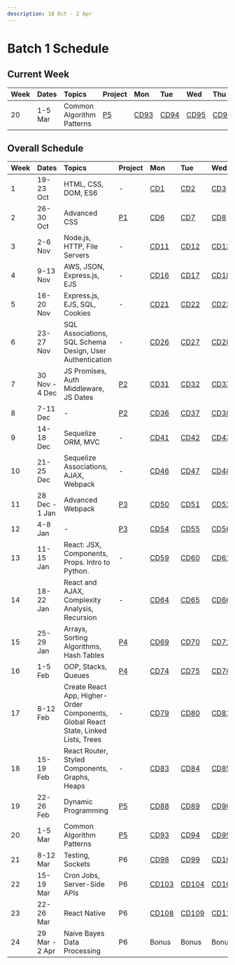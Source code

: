```yaml
---
description: 18 Oct - 2 Apr
---
```


# Batch 1 Schedule

## Current Week

| Week | Dates | Topics | Project | Mon | Tue | Wed | Thu | Fri |
| :--- | :--- | :--- | :--- | :--- | :--- | :--- | :--- | :--- |
| 20 | 1-5 Mar | Common Algorithm Patterns | [P5](../projects/project-5-group-react-app.md) | [CD93](course-days/course-days-85-112.md#cd93) | [CD94](course-days/course-days-85-112.md#cd94) | [CD95](course-days/course-days-85-112.md#cd95) | [CD96](course-days/course-days-85-112.md#cd96) | [CD97](course-days/course-days-85-112.md#cd97) |

## Overall Schedule

| Week | Dates | Topics | Project | Mon | Tue | Wed | Thu | Fri |
| :--- | :--- | :--- | :--- | :--- | :--- | :--- | :--- | :--- |
| 1 | 19-23 Oct | HTML, CSS, DOM, ES6 | - | [CD1](course-days/course-days-1-28.md#cd1) | [CD2](course-days/course-days-1-28.md#cd2) | [CD3](course-days/course-days-1-28.md#cd3) | [CD4](course-days/course-days-1-28.md#cd4) | [CD5](course-days/course-days-1-28.md#cd5) |
| 2 | 26-30 Oct | Advanced CSS | [P1](../projects/project-1-video-poker.md) | [CD6](course-days/course-days-1-28.md#cd6) | [CD7](course-days/course-days-1-28.md#cd7) | [CD8](course-days/course-days-1-28.md#cd8) | [CD9](course-days/course-days-1-28.md#cd9) | [CD10](course-days/course-days-1-28.md#cd10) |
| 3 | 2-6 Nov | Node.js, HTTP, File Servers | - | [CD11](course-days/course-days-1-28.md#cd11) | [CD12](course-days/course-days-1-28.md#cd12) | [CD13](course-days/course-days-1-28.md#cd13) | [CD14](course-days/course-days-1-28.md#cd14) | [CD15](course-days/course-days-1-28.md#cd15) |
| 4 | 9-13 Nov | AWS, JSON, Express.js, EJS | - | [CD16](course-days/course-days-1-28.md#cd16) | [CD17](course-days/course-days-1-28.md#cd17) | [CD18](course-days/course-days-1-28.md#cd18) | [CD19](course-days/course-days-1-28.md#cd19) | [CD20](course-days/course-days-1-28.md#cd20) |
| 5 | 16-20 Nov | Express.js, EJS, SQL, Cookies | - | [CD21](course-days/course-days-1-28.md#cd21) | [CD22](course-days/course-days-1-28.md#cd22) | [CD23](course-days/course-days-1-28.md#cd23) | [CD24](course-days/course-days-1-28.md#cd24) | [CD25](course-days/course-days-1-28.md#cd25) |
| 6 | 23-27 Nov | SQL Associations, SQL Schema Design, User Authentication | - | [CD26](course-days/course-days-1-28.md#cd26) | [CD27](course-days/course-days-1-28.md#cd27) | [CD28](course-days/course-days-1-28.md#cd28) | [CD29](course-days/course-days-29-56.md#cd29) | [CD30](course-days/course-days-29-56.md#cd30) |
| 7 | 30 Nov - 4 Dec | JS Promises, Auth Middleware, JS Dates | [P2](../projects/project-2-server-side-app.md) | [CD31](course-days/course-days-29-56.md#cd31) | [CD32](course-days/course-days-29-56.md#cd32) | [CD33](course-days/course-days-29-56.md#cd33) | [CD34](course-days/course-days-29-56.md#cd34) | [CD35](course-days/course-days-29-56.md#cd35) |
| 8 | 7-11 Dec | - | [P2](../projects/project-2-server-side-app.md) | [CD36](course-days/course-days-29-56.md#cd36) | [CD37](course-days/course-days-29-56.md#cd37) | [CD38](course-days/course-days-29-56.md#cd38) | [CD39](course-days/course-days-29-56.md#cd39) | [CD40](course-days/course-days-29-56.md#cd40) |
| 9 | 14-18 Dec | Sequelize ORM, MVC | - | [CD41](course-days/course-days-29-56.md#cd41) | [CD42](course-days/course-days-29-56.md#cd42) | [CD43](course-days/course-days-29-56.md#cd43) | [CD44](course-days/course-days-29-56.md#cd44) | [CD45](course-days/course-days-29-56.md#cd45) |
| 10 | 21-25 Dec | Sequelize Associations, AJAX, Webpack | - | [CD46](course-days/course-days-29-56.md#cd46) | [CD47](course-days/course-days-29-56.md#cd47) | [CD48](course-days/course-days-29-56.md#cd48) | [CD49](course-days/course-days-29-56.md#cd49) | **PH** |
| 11 | 28 Dec - 1 Jan | Advanced Webpack | [P3](../projects/project-3-full-stack-game.md) | [CD50](course-days/course-days-29-56.md#cd50) | [CD51](course-days/course-days-29-56.md#cd51) | [CD52](course-days/course-days-29-56.md#cd52) | [CD53](course-days/course-days-29-56.md#cd53) | **PH** |
| 12 | 4-8 Jan | - | [P3](../projects/project-3-full-stack-game.md) | [CD54](course-days/course-days-29-56.md#cd54) | [CD55](course-days/course-days-29-56.md#cd55) | [CD56](course-days/course-days-29-56.md#cd56) | [CD57](course-days/course-days-57-84.md#cd57) | [CD58](course-days/course-days-57-84.md#cd58) |
| 13 | 11-15 Jan | React: JSX, Components, Props. Intro to Python. | - | [CD59](course-days/course-days-57-84.md#cd59) | [CD60](course-days/course-days-57-84.md#cd60) | [CD61](course-days/course-days-57-84.md#cd61) | [CD62](course-days/course-days-57-84.md#cd62) | [CD63](course-days/course-days-57-84.md#cd63) |
| 14 | 18-22 Jan | React and AJAX, Complexity Analysis, Recursion | - | [CD64](course-days/course-days-57-84.md#cd64) | [CD65](course-days/course-days-57-84.md#cd65) | [CD66](course-days/course-days-57-84.md#cd66) | [CD67](course-days/course-days-57-84.md#cd67) | [CD68](course-days/course-days-57-84.md#cd68) |
| 15 | 25-29 Jan | Arrays, Sorting Algorithms, Hash Tables | [P4](../projects/project-4-full-stack-react-app.md) | [CD69](course-days/course-days-57-84.md#cd69) | [CD70](course-days/course-days-57-84.md#cd70) | [CD71](course-days/course-days-57-84.md#cd71) | [CD72](course-days/course-days-57-84.md#cd72) | [CD73](course-days/course-days-57-84.md#cd73) |
| 16 | 1-5 Feb | OOP, Stacks, Queues | [P4](../projects/project-4-full-stack-react-app.md) | [CD74](course-days/course-days-57-84.md#cd74) | [CD75](course-days/course-days-57-84.md#cd75) | [CD76](course-days/course-days-57-84.md#cd76) | [CD77](course-days/course-days-57-84.md#cd77) | [CD78](course-days/course-days-57-84.md#cd78) |
| 17 | 8-12 Feb | Create React App, Higher-Order Components, Global React State, Linked Lists, Trees | - | [CD79](course-days/course-days-57-84.md#cd79) | [CD80](course-days/course-days-57-84.md#cd80) | [CD81](course-days/course-days-57-84.md#cd81) | [CD82](course-days/course-days-57-84.md#cd82) | **PH** |
| 18 | 15-19 Feb | React Router, Styled Components, Graphs, Heaps | - | [CD83](course-days/course-days-57-84.md#cd83) | [CD84](course-days/course-days-57-84.md#cd84) | [CD85](course-days/course-days-85-112.md#cd85) | [CD86](course-days/course-days-85-112.md#cd86) | [CD87](course-days/course-days-85-112.md#cd87) |
| 19 | 22-26 Feb | Dynamic Programming | [P5](../projects/project-5-group-react-app.md) | [CD88](course-days/course-days-85-112.md#cd88) | [CD89](course-days/course-days-85-112.md#cd89) | [CD90](course-days/course-days-85-112.md#cd90) | [CD91](course-days/course-days-85-112.md#cd91) | [CD92](course-days/course-days-85-112.md#cd92) |
| 20 | 1-5 Mar | Common Algorithm Patterns | [P5](../projects/project-5-group-react-app.md) | [CD93](course-days/course-days-85-112.md#cd93) | [CD94](course-days/course-days-85-112.md#cd94) | [CD95](course-days/course-days-85-112.md#cd95) | [CD96](course-days/course-days-85-112.md#cd96) | [CD97](course-days/course-days-85-112.md#cd97) |
| 21 | 8-12 Mar | Testing, Sockets | P6 | [CD98](course-days/course-days-85-112.md#cd98) | [CD99](course-days/course-days-85-112.md#cd99) | [CD100](course-days/course-days-85-112.md#cd100) | [CD101](course-days/course-days-85-112.md#cd101) | [CD102](course-days/course-days-85-112.md#cd102) |
| 22 | 15-19 Mar | Cron Jobs, Server-Side APIs | P6 | [CD103](course-days/course-days-85-112.md#cd103) | [CD104](course-days/course-days-85-112.md#cd104) | [CD105](course-days/course-days-85-112.md#cd105) | [CD106](course-days/course-days-85-112.md#cd106) | [CD107](course-days/course-days-85-112.md#cd107) |
| 23 | 22-26 Mar | React Native | P6 | [CD108](course-days/course-days-85-112.md#cd108) | [CD109](course-days/course-days-85-112.md#cd109) | [CD110](course-days/course-days-85-112.md#cd110) | [CD111](course-days/course-days-85-112.md#cd111) | [CD112](course-days/course-days-85-112.md#cd112) |
| 24 | 29 Mar - 2 Apr | Naive Bayes Data Processing | P6 | Bonus | Bonus | Bonus | Bonus | **PH** |

